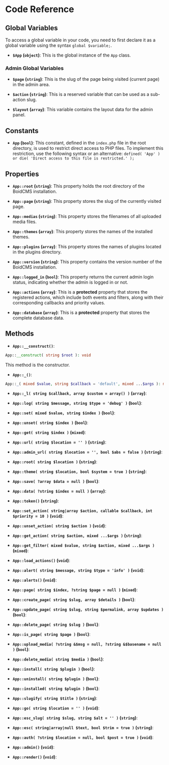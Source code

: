 # Code Reference


## Global Variables
To access a global variable in your code, you need to first declare it as a global variable using the syntax `global $variable;`. 

- **`$App` (`object`)**:
This is the global instance of the `App` class.

### Admin Global Variables

- **`$page` (`string`)**:
This is the slug of the page being visited (current page) in the admin area.

- **`$action` (`string`)**:
This is a reserved variable that can be used as a sub-action slug.

- **`$layout` (`array`)**:
This variable contains the layout data for the admin panel.

## Constants

- **`App` (`bool`)**:
This constant, defined in the `index.php` file in the root directory, is used to restrict direct access to PHP files. To implement this restriction, use the following syntax or an alternative: `defined( 'App' ) or die( 'Direct access to this file is restricted.' );`  

## Properties

- **`App::root` (`string`)**:
This property holds the root directory of the BoidCMS installation.  

- **`App::page` (`string`)**:
This property stores the slug of the currently visited page.  

- **`App::medias` (`string`)**:
This property stores the filenames of all uploaded media files.  

- **`App::themes` (`array`)**:
This property stores the names of the installed themes.  

- **`App::plugins` (`array`)**:
This property stores the names of plugins located in the plugins directory.  

- **`App::version` (`string`)**:
This property contains the version number of the BoidCMS installation.  

- **`App::logged_in` (`bool`)**:
This property returns the current admin login status, indicating whether the admin is logged in or not.  

- **`App::actions` (`array`)**:
This is a **protected** property that stores the registered actions, which include both events and filters, along with their corresponding callbacks and priority values.  

- **`App::database` (`array`)**:
This is a **protected** property that stores the complete database data.  

## Methods

- **`App::__construct()`**:
```php
App::__construct( string $root ): void
```
This method is the constructor.  


- **`App::_()`**:
```php
App::_( mixed $value, string $callback = 'default', mixed ...$args ): mixed
```


- **`App::_l( string $callback, array $custom = array() )` (`array`)**:

- **`App::log( string $message, string $type = 'debug' )` (`bool`)**:

- **`App::set( mixed $value, string $index )` (`bool`)**:

- **`App::unset( string $index )` (`bool`)**:

- **`App::get( string $index )` (`mixed`)**:

- **`App::url( string $location = '' )` (`string`)**:

- **`App::admin_url( string $location = '', bool $abs = false )` (`string`)**:

- **`App::root( string $location )` (`string`)**:

- **`App::theme( string $location, bool $system = true )` (`string`)**:

- **`App::save( ?array $data = null )` (`bool`)**:

- **`App::data( ?string $index = null )` (`array`)**:

- **`App::token()` (`string`)**:

- **`App::set_action( string|array $action, callable $callback, int $priority = 10 )` (`void`)**:

- **`App::unset_action( string $action )` (`void`)**:

- **`App::get_action( string $action, mixed ...$args )` (`string`)**:

- **`App::get_filter( mixed $value, string $action, mixed ...$args )` (`mixed`)**:

- **`App::load_actions()` (`void`)**:

- **`App::alert( string $message, string $type = 'info' )` (`void`)**:

- **`App::alerts()` (`void`)**:

- **`App::page( string $index, ?string $page = null )` (`mixed`)**:

- **`App::create_page( string $slug, array $details )` (`bool`)**:

- **`App::update_page( string $slug, string $permalink, array $updates )` (`bool`)**:

- **`App::delete_page( string $slug )` (`bool`)**:

- **`App::is_page( string $page )` (`bool`)**:

- **`App::upload_media( ?string &$msg = null, ?string &$basename = null )` (`bool`)**:

- **`App::delete_media( string $media )` (`bool`)**:

- **`App::install( string $plugin )` (`bool`)**:

- **`App::uninstall( string $plugin )` (`bool`)**:

- **`App::installed( string $plugin )` (`bool`)**:

- **`App::slugify( string $title )` (`string`)**:

- **`App::go( string $location = '' )` (`void`)**:

- **`App::esc_slug( string $slug, string $alt = '' )` (`string`)**:

- **`App::esc( string|array|null $text, bool $trim = true )` (`string`)**:

- **`App::auth( ?string $location = null, bool $post = true )` (`void`)**:

- **`App::admin()` (`void`)**:

- **`App::render()` (`void`)**:


